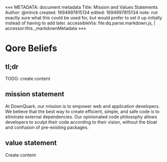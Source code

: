 «««
METADATA: document metadata
Title: Mission and Values Statements
Author: @mlnck
created: 1694997815134
edited: 1694997815134
note: not exactly sure what this could be used for, but would prefer to set it up initially instead of having to add later.
accessibleVia: file:dq.parse.markdown.js, | accessor:this._markdownMetadata
»»»
<hgroup>
  <h1>Qore Beliefs</h1>
  <h2>tl;dr</h2>
</hgroup>

TODO: create content

## mission statement

At DownQuark, our mission is to empower web and application developers. We believe that the best way to create efficient, simple, and safe code is to eliminate external dependencies. Our opinionated code philosophy allows developers to sculpt their code according to their vision, without the bloat and confusion of pre-existing packages.

## value statement

Create content
